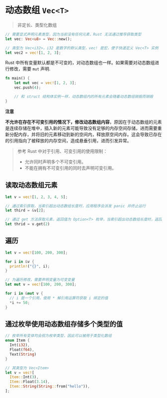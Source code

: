 # 动态数组 `Vec<T>`

> 非定长、类型化数组

```rs
// 需要显式声明元素类型，因为当前没有任何元素，Rust 无法通过推导获取类型
let vec: Vec<u8> = Vec::new();

// 类型为 Vec<i32>，i32 是数字的默认类型，vec! 是宏，便于快速定义 Vec<T> 实例
let vec2 = vec![1, 2, 3];
```

Rust 中所有变量默认都是不可变的，对动态数组也一样。如果需要对动态数组进行修改，需要 `mut` 声明.

```rs
fn main() {
    let mut vec = vec![1, 2, 3];
    vec.push(4);

    // 和 struct 结构体实例一样，动态数组内的所有元素会随着动态数组销毁而销毁
}
```

**注意**

**不允许在存在不可变引用的情况下，修改动态数组内容**，原因在于动态数组的元素是连续存储在堆中，插入新的元素可能导致没有足够的内存空间存储，进而需要重新分配内存，并将旧的元素移动到新的空间内，释放原空间内存。这会导致已存在的引用指向了被释放的内存空间，造成悬垂引用，进而引发异常。

> 参考 Rust 中对于引用、可变引用的使用限制：
> * 允许同时声明多个不可变引用。
> * 不能在拥有不可变引用的同时去声明可变引用。

## 读取动态数组元素

```rs
let v = vec![1, 2, 3, 4, 5];

// 通过索引获取，当索引超出动态数组长度时，应用程序会派发 panic 并终止运行
let third = &v[2];

// 通过 get 方法获取元素，返回值为 Option<T> 枚举，当索引超出动态数组长度时，返回 Option::None 变体，不会使程序崩溃
let thrid = v.get(2)
```

## 遍历

```rs
let v = vec![100, 200, 300];

for i in &v {
  println!("{}", i);
}

// 为遍历修改，需要声明变量为可变变量
let mut v = vec![100, 200, 300];

for i in &mut v {
  // i 是一个引用，使用 * 解引用运算符获取 i 绑定的值
  *i += 50;
}
```

## 通过枚举使用动态数组存储多个类型的值

```rs
// 枚举所有变体均会视为枚举类型，因此可以被用于类型化数组
enum Item {
  Int(i32),
  Float(f64),
  Text(String)
}

// 其类型为 Vec<Item>
let v = vec![
  Item::Int(3),
  Item::Float(3.14),
  Item::String(String::from("hello")),
];
```
